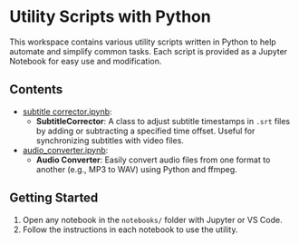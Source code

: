# Utility Scripts with Python

This workspace contains various utility scripts written in Python to help automate and simplify common tasks. Each script is provided as a Jupyter Notebook for easy use and modification.

## Contents

- [subtitle corrector.ipynb](subtitle%20corrector.ipynb):
  - **SubtitleCorrector**: A class to adjust subtitle timestamps in `.srt` files by adding or subtracting a specified time offset. Useful for synchronizing subtitles with video files.
- [audio_converter.ipynb](audio_converter.ipynb):
  - **Audio Converter**: Easily convert audio files from one format to another (e.g., MP3 to WAV) using Python and ffmpeg.

## Getting Started

1. Open any notebook in the `notebooks/` folder with Jupyter or VS Code.
2. Follow the instructions in each notebook to use the utility.
